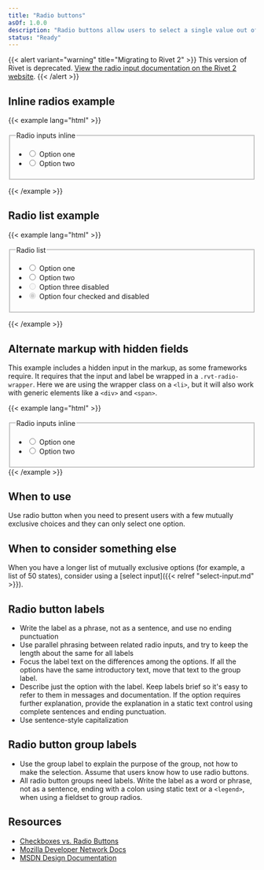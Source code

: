 ```yaml
---
title: "Radio buttons"
asOf: 1.0.0
description: "Radio buttons allow users to select a single value out of a set number of choices."
status: "Ready"
---
```

{{< alert variant="warning" title="Migrating to Rivet 2" >}}
This version of Rivet is deprecated. [View the radio input documentation on the Rivet 2 website](https://v2.rivet.iu.edu/docs/components/radio-input/).
{{< /alert >}}

## Inline radios example
{{< example lang="html" >}}<form>
    <fieldset>
        <legend class="sr-only">Radio inputs inline</legend>
        <ul class="rvt-inline-list">
            <li>
                <input type="radio" name="radio-demo" id="radio-1">
                <label for="radio-1" class="rvt-m-right-md">Option one</label>
            </li>
            <li>
                <input type="radio" name="radio-demo" id="radio-2">
                <label for="radio-2">Option two</label>
            </li>
        </ul>
    </fieldset>
</form>
{{< /example >}}

## Radio list example
{{< example lang="html" >}}<form>
    <fieldset>
        <legend class="sr-only">Radio list</legend>
        <ul class="rvt-plain-list">
            <li>
                <input type="radio" name="radio-demo-2" id="radio-3">
                <label for="radio-3" class="rvt-m-right-sm">Option one</label>
            </li>
            <li>
                <input type="radio" name="radio-demo-2" id="radio-4">
                <label for="radio-4">Option two</label>
            </li>
            <li>
                <input type="radio" name="radio-demo-2" id="radio-4-disabled" disabled>
                <label for="radio-4-disabled">Option three disabled</label>
            </li>
            <li>
                <input type="radio" name="radio-demo-2" id="radio-5" disabled checked>
                <label for="radio-5">Option four checked and disabled</label>
            </li>
        </ul>
    </fieldset>
</form>
{{< /example >}}

## Alternate markup with hidden fields
This example includes a hidden input in the markup, as some frameworks require. It requires that the input and label be wrapped in a `.rvt-radio-wrapper`. Here we are using the wrapper class on a `<li>`, but it will also work with generic elements like a `<div>` and `<span>`.

{{< example lang="html" >}}<fieldset>
    <legend class="rvt-ts-23 rvt-m-bottom-lg">Radio inputs inline</legend>
    <ul class="rvt-inline-list">
        <li class="rvt-radio-wrapper">
            <input type="radio" name="radio-demo" id="radio-6">
            <input type="hidden">
            <label for="radio-6">Option one</label>
        </li>
        <li class="rvt-radio-wrapper">
            <input type="radio" name="radio-demo" id="radio-7">
            <input type="hidden">
            <label for="radio-7">Option two</label>
        </li>
    </ul>
</fieldset>
{{< /example >}}

## When to use
Use radio button when you need to present users with a few mutually exclusive choices and they can only select one option.

## When to consider something else
When you have a longer list of mutually exclusive options (for example, a list of 50 states), consider using a [select input]({{< relref "select-input.md" >}}).


## Radio button labels
- Write the label as a phrase, not as a sentence, and use no ending punctuation
- Use parallel phrasing between related radio inputs, and try to keep the length about the same for all labels
- Focus the label text on the differences among the options. If all the options have the same introductory text, move that text to the group label.
- Describe just the option with the label. Keep labels brief so it's easy to refer to them in messages and documentation. If the option requires further explanation, provide the explanation in a static text control using complete sentences and ending punctuation.
- Use sentence-style capitalization

## Radio button group labels
- Use the group label to explain the purpose of the group, not how to make the selection. Assume that users know how to use radio buttons.
- All radio button groups need labels. Write the label as a word or phrase, not as a sentence, ending with a colon using static text or a ``` <legend> ```, when using a fieldset to group radios.

## Resources
- [Checkboxes vs. Radio Buttons](https://www.nngroup.com/articles/checkboxes-vs-radio-buttons/)
- [Mozilla Developer Network Docs](https://developer.mozilla.org/en-US/docs/Web/HTML/Element/input/checkbox)
- [MSDN Design Documentation](https://msdn.microsoft.com/en-us/library/windows/desktop/dn742436.aspx)
